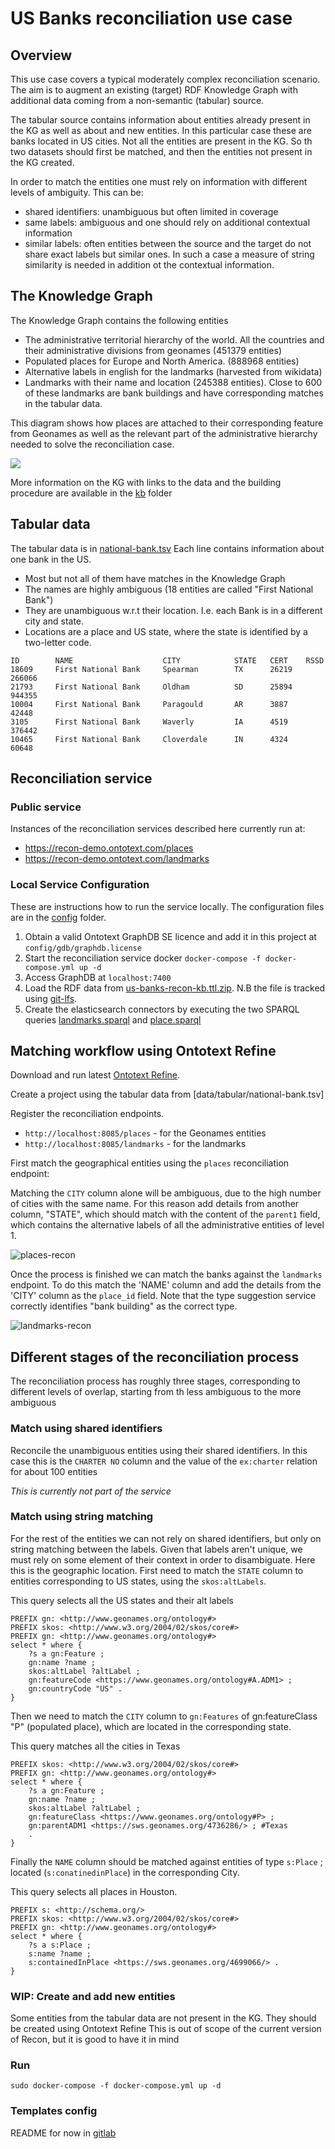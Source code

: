# US Banks reconciliation use case

## Overview

This use case covers a typical moderately complex reconciliation scenario. 
The aim is to augment an existing (target) RDF Knowledge Graph with additional data coming from a non-semantic (tabular) source.

The tabular source contains information about entities already present in the KG 
as well as about and new entities. 
In this particular case these are banks located in US cities.
Not all the entities are present in the KG. 
So th two datasets should first be matched, 
and then the entities not present in the KG created. 

In order to match the entities one must rely on information with different levels of ambiguity. 
This can be:
* shared identifiers: unambiguous but often limited in coverage
* same labels: ambiguous and one should rely on additional contextual information
* similar labels: often entities between the source and the target do not share exact labels but similar ones. In such a case a measure of string similarity is needed in addition ot the contextual information. 

## The Knowledge Graph  

The Knowledge Graph contains the following entities
* The administrative territorial hierarchy of the world. All the countries and their administrative divisions from geonames (451379 entities)
* Populated places for Europe and North America. (888968 entities) 
* Alternative labels in english for the landmarks (harvested from wikidata)
* Landmarks with their name and location (245388 entities). Close to 600 of these landmarks are bank buildings and have corresponding matches in the tabular data.  

This diagram shows how places are attached to their corresponding feature from Geonames 
as well as the relevant part of the administrative hierarchy needed to solve the reconciliation case.

![](data/kb/model/geonames.png)

More information on the KG with links to the data 
and the building procedure are available in the [kb](data/kb) folder

## Tabular data 

The tabular data is in [national-bank.tsv](data/tabular/national-bank.tsv)
Each line contains information about one bank in the US. 
* Most but not all of them have matches in the Knowledge Graph
* The names are highly ambiguous (18 entities are called "First National Bank")
* They are unambiguous w.r.t their location. I.e. each Bank is in a different city and state.
* Locations are a place and US state, where the state is identified by a two-letter code.

```tsv
ID        NAME	                  CITY	          STATE	  CERT	  RSSD
18609     First National Bank     Spearman        TX      26219   266066
21793     First National Bank     Oldham          SD      25894   944355
10004     First National Bank     Paragould       AR      3887    42448
3105      First National Bank     Waverly         IA      4519    376442
10465     First National Bank     Cloverdale      IN      4324    60648
```
## Reconciliation service

### Public service

Instances of the reconciliation services
described here currently run at:
* <https://recon-demo.ontotext.com/places>
* <https://recon-demo.ontotext.com/landmarks>

### Local Service Configuration

These are instructions how to run the service locally.
The configuration files are in the [config](config) folder.

1. Obtain a valid Ontotext GraphDB SE licence and add it in this project at `config/gdb/graphdb.license` 
2. Start the reconciliation service docker `docker-compose -f docker-compose.yml up -d`
3. Access GraphDB at `localhost:7400` 
4. Load the RDF data from [us-banks-recon-kb.ttl.zip](data/kb/us-banks-recon-kb.ttl.zip). N.B the file is tracked using [git-lfs](https://git-lfs.com/). 
5. Create the elasticsearch connectors by executing the two SPARQL queries [landmarks.sparql](config/reconciliator/landmarks.sparql) and [place.sparql](config/reconciliator/places.sparql) 

## Matching workflow using Ontotext Refine

Download and run latest [Ontotext Refine](https://www.ontotext.com/products/ontotext-refine/).

Create a project using the tabular data from [data/tabular/national-bank.tsv]

Register the reconciliation endpoints.
* `http://localhost:8085/places` - for the Geonames entities 
* `http://localhost:8085/landmarks` - for the landmarks 

First match the geographical entities using the `places` reconciliation endpoint: 

Matching  the `CITY` column alone will be ambiguous,
due to the high number of cities with the same name.
For this reason add details from another column, "STATE", which should match with the content of the `parent1` field, 
which contains the alternative labels of all the administrative entities of level 1. 

![places-recon](img/places-OR-recon.png)

Once the process is finished we can match the banks against the `landmarks` endpoint. 
To do this match the 'NAME' column and add the details from the 'CITY' column as the `place_id` field.
Note that the type suggestion service correctly identifies "bank building" as the correct type.

![landmarks-recon](img/landmarks-OR-recon.png)

## Different stages of the reconciliation process

The reconciliation process has roughly three stages,
corresponding to different levels of overlap,
starting from th less ambiguous to the more ambiguous

### Match using shared identifiers

Reconcile the unambiguous entities using their shared identifiers.
In this case this is the `CHARTER NO` column
and the value of the `ex:charter` relation for about 100 entities

_This is currently not part of the service_

### Match using string matching

For the rest of the entities we can not rely on shared identifiers,
but only on string matching between the labels.
Given that labels aren't unique, we must rely on some element of their context in order to disambiguate.
Here this is the geographic location.
First need to match the `STATE` column to entities corresponding to US states, using the `skos:altLabels`.

This query selects all the US states and their alt labels
```sparql
PREFIX gn: <http://www.geonames.org/ontology#>
PREFIX skos: <http://www.w3.org/2004/02/skos/core#>
PREFIX gn: <http://www.geonames.org/ontology#>
select * where {
    ?s a gn:Feature ;
    gn:name ?name ;
    skos:altLabel ?altLabel ;
    gn:featureCode <https://www.geonames.org/ontology#A.ADM1> ;
    gn:countryCode "US" .
}
```

Then we need to match the `CITY` column to `gn:Features` of gn:featureClass "P" (populated place),
which are located in the corresponding state.

This query matches all the cities in Texas

```sparql
PREFIX skos: <http://www.w3.org/2004/02/skos/core#>
PREFIX gn: <http://www.geonames.org/ontology#>
select * where {
    ?s a gn:Feature ;
    gn:name ?name ;
    skos:altLabel ?altLabel ;
    gn:featureClass <https://www.geonames.org/ontology#P> ;
    gn:parentADM1 <https://sws.geonames.org/4736286/> ; #Texas
    . 
}
```

Finally the `NAME` column should be matched against entities of type `s:Place` ;
located (`s:conatinedinPlace`) in the corresponding City.

This query selects all places in Houston.
```sparql
PREFIX s: <http://schema.org/>
PREFIX skos: <http://www.w3.org/2004/02/skos/core#>
PREFIX gn: <http://www.geonames.org/ontology#>
select * where {
    ?s a s:Place ;
    s:name ?name ;
    s:containedInPlace <https://sws.geonames.org/4699066/> .
}
```

### WIP: Create and add new entities


Some entities from the tabular data are not present in the KG.
They should be created using Ontotext Refine
This is out of scope of the current version of Recon,
but it is good to have it in mind 

### Run

`sudo docker-compose -f docker-compose.yml up -d`

### Templates config 

README for now in [gitlab](https://gitlab.ontotext.com/graphdb-team/reconciliation/reconciliation-framework/-/tree/master/conciliator#mustache-templates)
